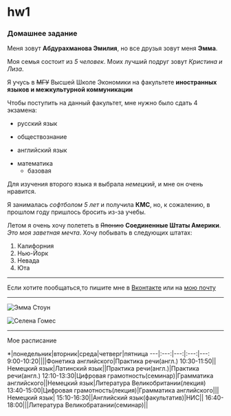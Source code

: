 # hw1

### Домашнее задание

Меня зовут **Абдурахманова Эмилия**, но все друзья зовут меня __Эмма__.

Моя семья состоит из _5 человек_. Моих лучший подруг зовут *Кристина и Лиза*.

Я учусь в ~~МГУ~~ Высшей Школе Экономики на факультете **иностранных языков и межкультурной коммуникации**

Чтобы поступить на данный факультет, мне нужно было сдать 4 экзамена:
+ русский язык
- обществознание
+ английский язык
- математика
  * базовая

Для изучения второго языка я выбрала *немецкий*, и мне он очень нравится. 

Я занималась _софтболом 5 лет_ и получила **КМС**, но, к сожалению, в прошлом году пришлось бросить из-за учебы.

Летом я очень хочу полететь в ~~Японию~~ __Соединенные Штаты Америки__. _Это моя заветная мечта_.
Хочу побывать в следующих штатах:
1. Калифорния
2. Нью-Йорк
3. Невада
4. Юта

****

Если хотите пообщаться,то пишите мне в [Вконтакте](https://vk.com/emili29 "всегда отвечу") или на [мою почту](granger.99@mail.ru)

----

![Эмма Стоун](https://www.dailyrush.dk/uploads/2017/03/Emma-Stone-Smile-Wallpapers-1.jpg "Моя любимая актриса")

![Селена Гомес](https://www.segodnya.ua/img/article/10935/55_main_new.1511771586.jpg "Моя любимая певица")

***

Мое расписание

 *|понедельник|вторник|среда|четверг|пятница
---|:---:|---:|:---:|---:
9:00-10:20||||Фонетика английского|Практика речи(англ.)
10:30-11:50||Немецкий язык|Латинский язык||Практика речи(англ.)|Практика речи(англ.)
12:10-13:30|Цифровая грамотность(семинар)|Грамматика английского||Немецкий язык|Литература Великобритании(лекция)
13:40-15:00|Цифровая грамотность(лекция)|Грамматика английского|||Немецкий язык|
15:10-16:30||Английский язык(факультатив)|НИС||
16:40-18:00|||Литература Великобратании(семинар)||

